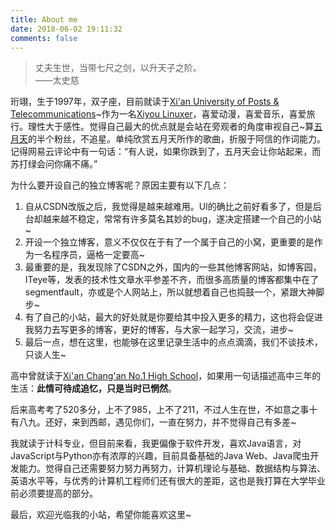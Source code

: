 ```yaml
---
title: About me
date: 2018-06-02 19:11:32
comments: false
---
```


<blockquote class="blockquote-center">丈夫生世，当带七尺之剑，以升天子之阶。
<br>——太史慈</blockquote>

珩翊，生于1997年，双子座，目前就读于[Xi'an University of Posts & Telecommunications][1]~作为一名[Xiyou Linuxer][2]，喜爱动漫，喜爱音乐，喜爱旅行。理性大于感性。觉得自己最大的优点就是会站在旁观者的角度审视自己~算[五月天][3]的半个粉丝，不追星。单纯欣赏五月天所作的歌曲，折服于阿信的作词能力。记得网易云评论中有一句话：“有人说，如果你跌到了，五月天会让你站起来，而苏打绿会问你痛不痛。”

为什么要开设自己的独立博客呢？原因主要有以下几点：

1. 自从CSDN改版之后，我觉得是越来越难用。UI的确比之前好看多了，但是后台却越来越不稳定，常常有许多莫名其妙的bug，遂决定搭建一个自己的小站~
2. 开设一个独立博客，意义不仅仅在于有了一个属于自己的小窝，更重要的是作为一名程序员，逼格一定要高~
3. 最重要的是，我发现除了CSDN之外，国内的一些其他博客网站，如博客园，ITeye等，发表的技术性文章水平参差不齐，而很多高质量的博客都集中在了segmentfault，亦或是个人网站上，所以就想着自己也捣鼓一个，紧跟大神脚步~
4. 有了自己的小站，最大的好处就是你要给其中投入更多的精力，这也将会促进我努力去写更多的博客，更好的博客，与大家一起学习，交流，进步~
5. 最后一点，想在这里，也能够在这里记录生活中的点点滴滴，我们不谈技术，只谈人生~

高中曾就读于[Xi'an Chang'an No.1 High School][4]，如果用一句话描述高中三年的生活：**此情可待成追忆，只是当时已惘然**。

后来高考考了520多分，上不了985，上不了211，不过人生在世，不如意之事十有八九。还好，来到西邮，遇见你们，一直在努力，并不觉得自己有多差~

我就读于计科专业，但目前来看，我更偏像于软件开发，喜欢Java语言，对JavaScript与Python亦有浓厚的兴趣，目前具备基础的Java Web、Java爬虫开发能力。觉得自己还需要努力努力再努力，计算机理论与基础、数据结构与算法、英语水平等，与优秀的计算机工程师们还有很大的差距，这也是我打算在大学毕业前必须要提高的部分。

最后，欢迎光临我的小站，希望你能喜欢这里~


  [1]: http://www.xiyou.edu.cn/
  [2]: https://www.xiyoulinux.org/
  [3]: https://baike.baidu.com/item/%E4%BA%94%E6%9C%88%E5%A4%A9/17011
  [4]: https://baike.baidu.com/item/%E8%A5%BF%E5%AE%89%E5%B8%82%E9%95%BF%E5%AE%89%E5%8C%BA%E7%AC%AC%E4%B8%80%E4%B8%AD%E5%AD%A6/7747972
